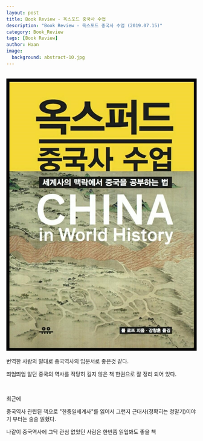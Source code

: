 ```yaml
---
layout: post
title: Book Review - 옥스포드 중국사 수업
description: "Book Review - 옥스포드 중국사 수업 (2019.07.15)" 
category: Book_Review
tags: [Book Review]
author: Haan
image:
  background: abstract-10.jpg
---
```

<br/>

<img src="/assets/img/BR_190715.jpg">
<p>번역한 사람의 말대로 중국역사의 입문서로 좋은것 같다.</p>
<p>띄엄띄엄 알던 중국의 역사를 적당히 길지 않은 책 한권으로 잘 정리 되어 있다.</p>
<br/>
<p>최근에</p>
<p>중국역사 관련된 책으로 "한중일세계사"를 읽어서 그런지 근대사(정확히는 청말기)이야기 부터는 술술 읽혔다.</p>
<p>나같이 중국역사에 그닥 관심 없었던 사람은 한번쯤 읽업봐도 좋을 책</p>